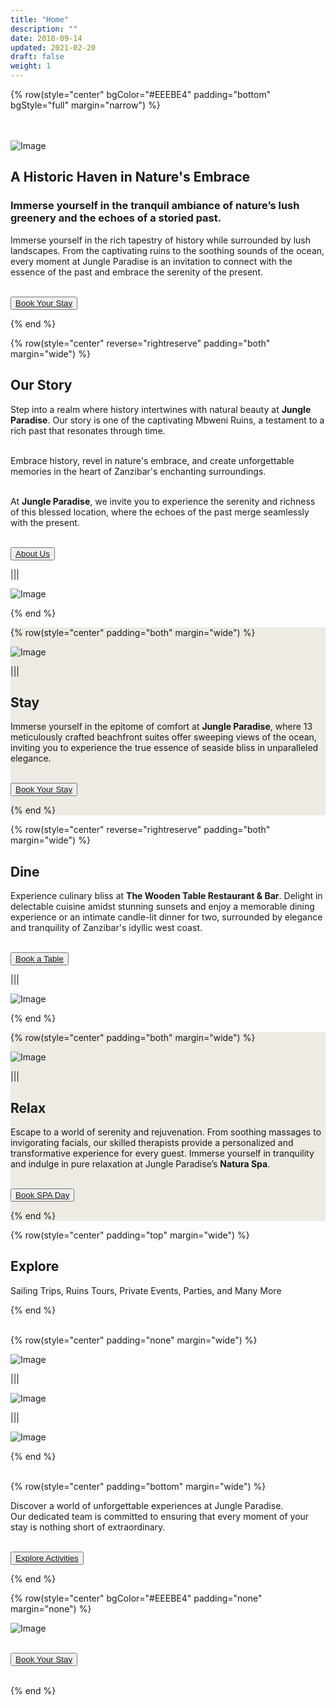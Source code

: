 ```yaml
---
title: "Home"
description: ""
date: 2018-09-14
updated: 2021-02-20
draft: false
weight: 1
---
```


<!-- section 1 (header) -->

{% row(style="center" bgColor="#EEEBE4" padding="bottom" bgStyle="full" margin="narrow") %}

<br>

<br>

<div class="container mx-auto">

![Image](./img/home_header1.webp#mx-auto)



## A Historic Haven in Nature's Embrace

### Immerse yourself in the tranquil ambiance of nature’s lush greenery and the echoes of a storied past.

<p class="max-w-6xl mx-auto">Immerse yourself in the rich tapestry of history while surrounded by lush landscapes. From the captivating ruins to the soothing sounds of the ocean, every moment at Jungle Paradise is an invitation to connect with the essence of the past and embrace the serenity of the present.</p>
<br>

<button><a href="https://hotels.cloudbeds.com/reservation/DNw5Ek#checkin=2023-08-16&checkout=2023-08-17" target="_blank">Book Your Stay</a></button>

</div>

{% end %}

<!-- section 2 -->

<div class="container mx-auto">

{% row(style="center" reverse="rightreserve" padding="both" margin="wide") %}

## Our Story

Step into a realm where history intertwines with natural beauty at **Jungle Paradise**. Our story is one of the captivating Mbweni Ruins, a testament to a rich past that resonates through time.

<br>

Embrace history, revel in nature's embrace, and create unforgettable memories in the heart of Zanzibar's enchanting surroundings.

<br>

At **Jungle Paradise**, we invite you to experience the serenity and richness of this blessed location, where the echoes of the past merge seamlessly with the present.

<br>

<button><a href="/story">About Us</a></button>

|||

![Image](./img/story.png#mx-auto)

{% end %}

</div>

<!-- section 3 -->

<div class="myColor">

<div class="container mx-auto">

{% row(style="center" padding="both" margin="wide") %}

![Image](./img/stay.png#mx-auto)

|||

## Stay

Immerse yourself in the epitome of comfort at  **Jungle Paradise**, where 13 meticulously crafted beachfront suites offer sweeping views of the ocean, inviting you to experience the true essence of seaside bliss in unparalleled elegance.

<br>


<button><a href="/stay">Book Your Stay</a></button>

{% end %}

</div>
</div>

<!-- section 4 -->

<div class="container mx-auto">

{% row(style="center" reverse="rightreserve" padding="both" margin="wide") %}

## Dine

Experience culinary bliss at **The Wooden Table Restaurant & Bar**. Delight in delectable cuisine amidst stunning sunsets and enjoy a memorable dining experience or an intimate candle-lit dinner for two, surrounded by elegance and tranquility of Zanzibar's idyllic west coast.

<br>


<button><a href="/dine">Book a Table</a></button>

|||

![Image](./img/restaurant1.webp#mx-auto)

{% end %}

</div>

<!-- section 5 -->

<div class="myColor">

<div class="container mx-auto">

{% row(style="center" padding="both" margin="wide") %}

![Image](./img/relax.png#mx-auto)

|||

## Relax

Escape to a world of serenity and rejuvenation. From soothing massages to invigorating facials, our skilled therapists provide a personalized and transformative experience for every guest. Immerse yourself in tranquility and indulge in pure relaxation at Jungle Paradise’s **Natura Spa**.

<br>

<button><a href="/relax">Book SPA Day</a></button>

{% end %}

</div>
</div>

<!-- section 6 -->

<div class="container mx-auto">

{% row(style="center" padding="top" margin="wide") %}

## Explore

Sailing Trips, Ruins Tours, Private Events, Parties, and Many More

{% end %}

<br>

{% row(style="center" padding="none" margin="wide") %}

<div class="px-2">

![Image](./img/explore1.webp#mx-auto)

</div>

|||

<div class="px-2">

![Image](./img/explore2.webp#mx-auto)

</div>

|||

<div class="px-2">

![Image](./img/explore3.webp#mx-auto)

</div>

{% end %}

<br>

{% row(style="center" padding="bottom" margin="wide") %}

Discover a world of unforgettable experiences at Jungle Paradise.<br>
Our dedicated team is committed to ensuring that every moment of your stay is nothing short of extraordinary.

<br>

<button><a href="/explore">Explore Activities</a></button>

{% end %}

</div>

<!-- <section class="mx-auto text-center myColor">
  <img src="/home_bottom.png" class="object-cover w-full my-2" alt="colorful leafs" />

  <button class="mb-8"><a class="" href="https://hotels.cloudbeds.com/reservation/DNw5Ek#checkin=2023-04-04&checkout=2023-04-05" target="_blank">Book Your Stay</a></button>
</section> -->

<!-- section 5 -->

{% row(style="center" bgColor="#EEEBE4" padding="none" margin="none") %}




![Image](./img/home_bottom.png#fill)


<br>


<button><a href="https://hotels.cloudbeds.com/reservation/DNw5Ek#checkin=2023-08-16&checkout=2023-08-17" target="_blank">Book Your Stay</a></button>

<br>

{% end %}

<style>
  .myColor{

  background-color:#EEEBE4; 
}

p {
  margin-top:0px
}


    </style>

